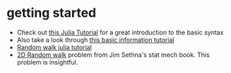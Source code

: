 # getting started

* Check out [this Julia Tutorial](https://www.youtube.com/watch?v=sE67bP2PnOo) for a great introduction to the basic syntax  
* Also take a look through [this basic information tutorial](https://syl1.gitbook.io/julia-language-a-concise-tutorial/)
* [Random walk julia tutorial](https://sje30.github.io/catam-julia/casestudies/randomwalks/randomwalksnotebook.html)
* [2D Random walk]() problem from Jim Sethna's stat mech book. This problem is insightful.

